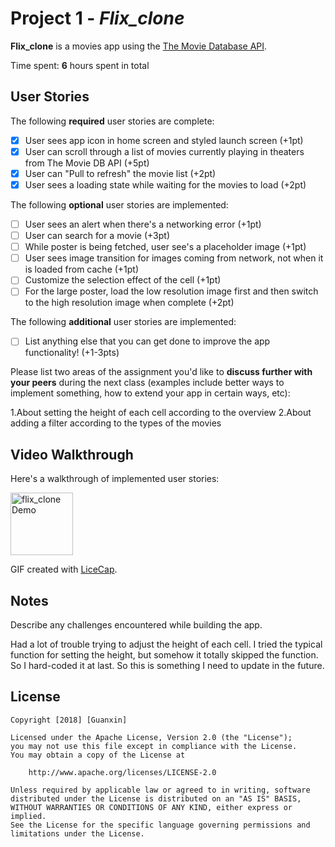 # Project 1 - *Flix_clone*

**Flix_clone** is a movies app using the [The Movie Database API](http://docs.themoviedb.apiary.io/#).

Time spent: **6** hours spent in total

## User Stories

The following **required** user stories are complete:

- [x] User sees app icon in home screen and styled launch screen (+1pt)
- [x] User can scroll through a list of movies currently playing in theaters from The Movie DB API (+5pt)
- [x] User can "Pull to refresh" the movie list (+2pt)
- [x] User sees a loading state while waiting for the movies to load (+2pt)

The following **optional** user stories are implemented:

- [ ] User sees an alert when there's a networking error (+1pt)
- [ ] User can search for a movie (+3pt)
- [ ] While poster is being fetched, user see's a placeholder image (+1pt)
- [ ] User sees image transition for images coming from network, not when it is loaded from cache (+1pt)
- [ ] Customize the selection effect of the cell (+1pt)
- [ ] For the large poster, load the low resolution image first and then switch to the high resolution image when complete (+2pt)

The following **additional** user stories are implemented:

- [ ] List anything else that you can get done to improve the app functionality! (+1-3pts)

Please list two areas of the assignment you'd like to **discuss further with your peers** during the next class (examples
include better ways to implement something, how to extend your app in certain ways, etc):

1.About setting the height of each cell according to the overview
2.About adding a filter according to the types of the movies

## Video Walkthrough

Here's a walkthrough of implemented user stories:

<img src='file:///Users/guanxinli/Documents/Xcode/flix_clone/flix_clone.gif' title='flix_clone Demo' width='100' alt='flix_clone Demo' />

GIF created with [LiceCap](http://www.cockos.com/licecap/).

## Notes

Describe any challenges encountered while building the app.

Had a lot of trouble trying to adjust the height of each cell. I tried the typical function for 
setting the height, but somehow it totally skipped the function. So I hard-coded it at last. 
So this is something I need to update in the future.


## License

    Copyright [2018] [Guanxin]

    Licensed under the Apache License, Version 2.0 (the "License");
    you may not use this file except in compliance with the License.
    You may obtain a copy of the License at

        http://www.apache.org/licenses/LICENSE-2.0

    Unless required by applicable law or agreed to in writing, software
    distributed under the License is distributed on an "AS IS" BASIS,
    WITHOUT WARRANTIES OR CONDITIONS OF ANY KIND, either express or implied.
    See the License for the specific language governing permissions and
    limitations under the License.
